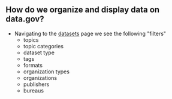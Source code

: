 ## How do we organize and display data on data.gov?

- Navigating to the [datasets](https://catalog.data.gov/dataset) page we see the following "filters"
  - topics
  - topic categories
  - dataset type
  - tags
  - formats
  - organization types
  - organizations
  - publishers
  - bureaus
